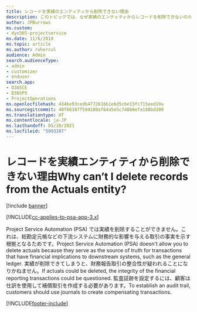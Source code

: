 ```yaml
---
title: レコードを実績のエンティティから削除できない理由
description: このトピックでは、なぜ実績のエンティティからレコードを削除できないのかを説明します。
author: JPBurrows
ms.custom:
- dyn365-projectservice
ms.date: 11/6/2018
ms.topic: article
ms.author: ruhercul
audience: Admin
search.audienceType:
- admin
- customizer
- enduser
search.app:
- D365CE
- D365PS
- ProjectOperations
ms.openlocfilehash: 434be93cedb4772616b1e6d5cbe15fc715eed19a
ms.sourcegitcommit: 40f68387f594180af64a5e5c748b6efa188bd300
ms.translationtype: HT
ms.contentlocale: ja-JP
ms.lasthandoff: 05/10/2021
ms.locfileid: "5993107"
---
```

# <a name="why-cant-i-delete-records-from-the-actuals-entity"></a><span data-ttu-id="621c3-103">レコードを実績エンティティから削除できない理由</span><span class="sxs-lookup"><span data-stu-id="621c3-103">Why can’t I delete records from the Actuals entity?</span></span>

[!include [banner](../includes/psa-now-project-operations.md)]

[!INCLUDE[cc-applies-to-psa-app-3.x](../includes/cc-applies-to-psa-app-3x.md)]

<span data-ttu-id="621c3-104">Project Service Automation (PSA) では実績を削除することができません。これは、総勘定元帳などの下流システムに財務的な影響を与える取引の事実を示す根拠となるためです。</span><span class="sxs-lookup"><span data-stu-id="621c3-104">Project Service Automation (PSA) doesn't allow you to delete actuals because they serve as the source of truth for transactions that have financial implications to downstream systems, such as the general ledger.</span></span> <span data-ttu-id="621c3-105">実績が削除できてしまうと、財務報告取引の整合性が疑われることになりかねません。</span><span class="sxs-lookup"><span data-stu-id="621c3-105">If actuals could be deleted, the integrity of the financial reporting transactions could be questioned.</span></span> <span data-ttu-id="621c3-106">監査証跡を設定するには、顧客は仕訳を使用して補償取引を作成する必要があります。</span><span class="sxs-lookup"><span data-stu-id="621c3-106">To establish an audit trail, customers should use journals to create compensating transactions.</span></span>



[!INCLUDE[footer-include](../includes/footer-banner.md)]